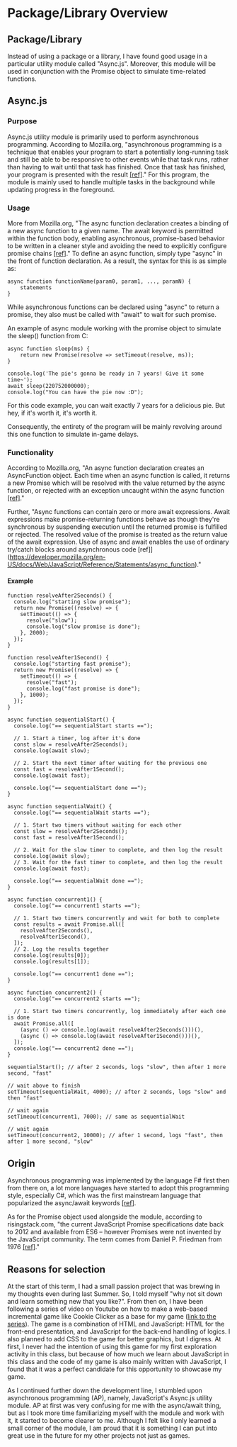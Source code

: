 # Package/Library Overview
## Package/Library
Instead of using a package or a library, I have found good usage in a particular utility module called "Async.js". Moreover, this module will be used in conjunction with the Promise object to simulate time-related functions. 

## Async.js
### Purpose
Async.js utility module is primarily used to perform asynchronous programming. According to Mozilla.org, "asynchronous programming is a technique that enables your program to start a potentially long-running task and still be able to be responsive to other events while that task runs, rather than having to wait until that task has finished. Once that task has finished, your program is presented with the result [[ref]](https://developer.mozilla.org/en-US/docs/Learn/JavaScript/Asynchronous/Introducing)." For this program, the module is mainly used to handle multiple tasks in the background while updating progress in the foreground.

### Usage
More from Mozilla.org, "The async function declaration creates a binding of a new async function to a given name. The await keyword is permitted within the function body, enabling asynchronous, promise-based behavior to be written in a cleaner style and avoiding the need to explicitly configure promise chains [[ref]](https://developer.mozilla.org/en-US/docs/Web/JavaScript/Reference/Statements/async_function)." To define an async function, simply type "async" in the front of function declaration. As a result, the syntax for this is as simple as:

    async function functionName(param0, param1, ..., paramN) {
        statements
    }

While asynchronous functions can be declared using "async" to return a promise, they also must be called with "await" to wait for such promise.

An example of async module working with the promise object to simulate the sleep() function from C:

    async function sleep(ms) {
        return new Promise(resolve => setTimeout(resolve, ms));  
    }
    
    console.log('The pie's gonna be ready in 7 years! Give it some time~');
    await sleep(220752000000);
    console.log("You can have the pie now :D");

For this code example, you can wait exactly 7 years for a delicious pie. But hey, if it's worth it, it's worth it.

Consequently, the entirety of the program will be mainly revolving around this one function to simulate in-game delays.

### Functionality
According to Mozilla.org, "An async function declaration creates an AsyncFunction object. Each time when an async function is called, it returns a new Promise which will be resolved with the value returned by the async function, or rejected with an exception uncaught within the async function [[ref]](https://developer.mozilla.org/en-US/docs/Web/JavaScript/Reference/Statements/async_function)."

Further, "Async functions can contain zero or more await expressions. Await expressions make promise-returning functions behave as though they're synchronous by suspending execution until the returned promise is fulfilled or rejected. The resolved value of the promise is treated as the return value of the await expression. Use of async and await enables the use of ordinary try/catch blocks around asynchronous code [ref]](https://developer.mozilla.org/en-US/docs/Web/JavaScript/Reference/Statements/async_function)."

#### Example
    function resolveAfter2Seconds() {
      console.log("starting slow promise");
      return new Promise((resolve) => {
        setTimeout(() => {
          resolve("slow");
          console.log("slow promise is done");
        }, 2000);
      });
    }
    
    function resolveAfter1Second() {
      console.log("starting fast promise");
      return new Promise((resolve) => {
        setTimeout(() => {
          resolve("fast");
          console.log("fast promise is done");
        }, 1000);
      });
    }
    
    async function sequentialStart() {
      console.log("== sequentialStart starts ==");
    
      // 1. Start a timer, log after it's done
      const slow = resolveAfter2Seconds();
      console.log(await slow);
    
      // 2. Start the next timer after waiting for the previous one
      const fast = resolveAfter1Second();
      console.log(await fast);
    
      console.log("== sequentialStart done ==");
    }
    
    async function sequentialWait() {
      console.log("== sequentialWait starts ==");
    
      // 1. Start two timers without waiting for each other
      const slow = resolveAfter2Seconds();
      const fast = resolveAfter1Second();
    
      // 2. Wait for the slow timer to complete, and then log the result
      console.log(await slow);
      // 3. Wait for the fast timer to complete, and then log the result
      console.log(await fast);
    
      console.log("== sequentialWait done ==");
    }
    
    async function concurrent1() {
      console.log("== concurrent1 starts ==");
    
      // 1. Start two timers concurrently and wait for both to complete
      const results = await Promise.all([
        resolveAfter2Seconds(),
        resolveAfter1Second(),
      ]);
      // 2. Log the results together
      console.log(results[0]);
      console.log(results[1]);
    
      console.log("== concurrent1 done ==");
    }
    
    async function concurrent2() {
      console.log("== concurrent2 starts ==");
    
      // 1. Start two timers concurrently, log immediately after each one is done
      await Promise.all([
        (async () => console.log(await resolveAfter2Seconds()))(),
        (async () => console.log(await resolveAfter1Second()))(),
      ]);
      console.log("== concurrent2 done ==");
    }
    
    sequentialStart(); // after 2 seconds, logs "slow", then after 1 more second, "fast"
    
    // wait above to finish
    setTimeout(sequentialWait, 4000); // after 2 seconds, logs "slow" and then "fast"
    
    // wait again
    setTimeout(concurrent1, 7000); // same as sequentialWait
    
    // wait again
    setTimeout(concurrent2, 10000); // after 1 second, logs "fast", then after 1 more second, "slow"

## Origin
Asynchronous programming was implemented by the language F# first then from there on, a lot more languages have started to adopt this programming style, especially C#, which was the first mainstream language that popularized the async/await keywords [[ref]](https://dev.to/maxarshinov/a-brief-history-of-asyncawait-264j).

As for the Promise object used alongside the module, according to risingstack.com, "the current JavaScript Promise specifications date back to 2012 and available from ES6 – however Promises were not invented by the JavaScript community. The term comes from Daniel P. Friedman from 1976 [[ref]](https://blog.risingstack.com/asynchronous-javascript/)."

## Reasons for selection
At the start of this term, I had a small passion project that was brewing in my thoughts even during last Summer. So, I told myself "why not sit down and learn something new that you like?". From then on, I have been following a series of video on Youtube on how to make a web-based incremental game like Cookie Clicker as a base for my game ([link to the series](https://www.youtube.com/playlist?list=PLEyTwruuVAqlEvj8QxTFdVPc6_AwpgF2w)). The game is a combination of HTML and JavaScript: HTML for the front-end presentation, and JavaScript for the back-end handling of logics. I also planned to add CSS to the game for better graphics, but I digress. At first, I never had the intention of using this game for my first exploration activity in this class, but because of how much we learn about JavaScript in this class and the code of my game is also mainly written with JavaScript, I found that it was a perfect candidate for this opportunity to showcase my game.

As I continued further down the development line, I stumbled upon asynchronous programming (AP), namely, JavaScript's Async.js utility module. AP at first was very confusing for me with the async/await thing, but as I took more time familiarizing myself with the module and work with it, it started to become clearer to me. Although I felt like I only learned a small corner of the module, I am proud that it is something I can put into great use in the future for my other projects not just as games.
